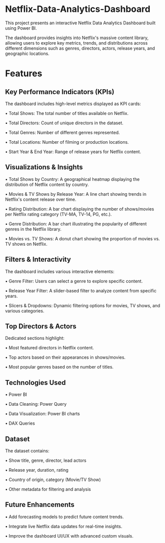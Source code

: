 # Netflix-Data-Analytics-Dashboard
This project presents an interactive Netflix Data Analytics Dashboard built using Power BI.

The dashboard provides insights into Netflix's massive content library, allowing users to explore key metrics, trends, and distributions across different dimensions such as genres, directors, actors, release years, and geographic locations.

# Features

## Key Performance Indicators (KPIs)

The dashboard includes high-level metrics displayed as KPI cards:

•	Total Shows: The total number of titles available on Netflix.

•	Total Directors: Count of unique directors in the dataset.

•	Total Genres: Number of different genres represented.

•	Total Locations: Number of filming or production locations.

•	Start Year & End Year: Range of release years for Netflix content.

## Visualizations & Insights

•	Total Shows by Country: A geographical heatmap displaying the distribution of Netflix content by country.

•	Movies & TV Shows by Release Year: A line chart showing trends in Netflix's content release over time.

•	Rating Distribution: A bar chart displaying the number of shows/movies per Netflix rating category (TV-MA, TV-14, PG, etc.).

•	Genre Distribution: A bar chart illustrating the popularity of different genres in the Netflix library.

•	Movies vs. TV Shows: A donut chart showing the proportion of movies vs. TV shows on Netflix.

## Filters & Interactivity

The dashboard includes various interactive elements:

•	Genre Filter: Users can select a genre to explore specific content.

•	Release Year Filter: A slider-based filter to analyze content from specific years.

•	Slicers & Dropdowns: Dynamic filtering options for movies, TV shows, and various categories.

## Top Directors & Actors

Dedicated sections highlight:

•	Most featured directors in Netflix content.

•	Top actors based on their appearances in shows/movies.

•	Most popular genres based on the number of titles.

## Technologies Used

•	Power BI

•	Data Cleaning: Power Query 

•	Data Visualization: Power BI charts

•	DAX Queries 

##  Dataset

The dataset contains:

•	Show title, genre, director, lead actors

•	Release year, duration, rating

•	Country of origin, category (Movie/TV Show)

•	Other metadata for filtering and analysis

## Future Enhancements

•	Add forecasting models to predict future content trends.

•	Integrate live Netflix data updates for real-time insights.

•	Improve the dashboard UI/UX with advanced custom visuals.

